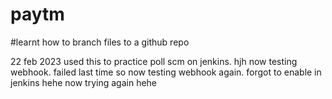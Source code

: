 # paytm
#learnt how to branch files to a github repo

22 feb 2023
used this to practice poll scm on jenkins.
hjh
now testing webhook.
failed last time so now testing webhook again.
forgot to enable in jenkins hehe
now trying again hehe
